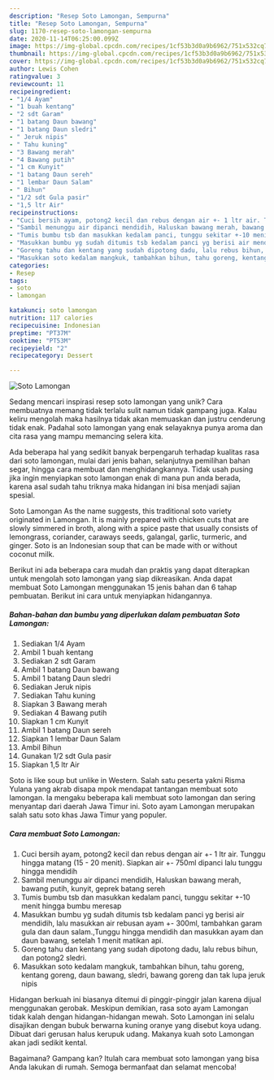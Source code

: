 ```yaml
---
description: "Resep Soto Lamongan, Sempurna"
title: "Resep Soto Lamongan, Sempurna"
slug: 1170-resep-soto-lamongan-sempurna
date: 2020-11-14T06:25:00.099Z
image: https://img-global.cpcdn.com/recipes/1cf53b3d0a9b6962/751x532cq70/soto-lamongan-foto-resep-utama.jpg
thumbnail: https://img-global.cpcdn.com/recipes/1cf53b3d0a9b6962/751x532cq70/soto-lamongan-foto-resep-utama.jpg
cover: https://img-global.cpcdn.com/recipes/1cf53b3d0a9b6962/751x532cq70/soto-lamongan-foto-resep-utama.jpg
author: Lewis Cohen
ratingvalue: 3
reviewcount: 11
recipeingredient:
- "1/4 Ayam"
- "1 buah kentang"
- "2 sdt Garam"
- "1 batang Daun bawang"
- "1 batang Daun sledri"
- " Jeruk nipis"
- " Tahu kuning"
- "3 Bawang merah"
- "4 Bawang putih"
- "1 cm Kunyit"
- "1 batang Daun sereh"
- "1 lembar Daun Salam"
- " Bihun"
- "1/2 sdt Gula pasir"
- "1,5 ltr Air"
recipeinstructions:
- "Cuci bersih ayam, potong2 kecil dan rebus dengan air +- 1 ltr air. Tunggu hingga matang (15 - 20 menit). Siapkan air +- 750ml dipanci lalu tunggu hingga mendidih"
- "Sambil menunggu air dipanci mendidih, Haluskan bawang merah, bawang putih, kunyit, geprek batang sereh"
- "Tumis bumbu tsb dan masukkan kedalam panci, tunggu sekitar +-10 menit hingga bumbu meresap"
- "Masukkan bumbu yg sudah ditumis tsb kedalam panci yg berisi air mendidih, lalu masukkan air rebusan ayam +- 300ml, tambahkan garam gula dan daun salam.,Tunggu hingga mendidih dan masukkan ayam dan daun bawang, setelah 1 menit matikan api."
- "Goreng tahu dan kentang yang sudah dipotong dadu, lalu rebus bihun, dan potong2 sledri."
- "Masukkan soto kedalam mangkuk, tambahkan bihun, tahu goreng, kentang goreng, daun bawang, sledri, bawang goreng dan tak lupa jeruk nipis"
categories:
- Resep
tags:
- soto
- lamongan

katakunci: soto lamongan 
nutrition: 117 calories
recipecuisine: Indonesian
preptime: "PT37M"
cooktime: "PT53M"
recipeyield: "2"
recipecategory: Dessert

---
```



![Soto Lamongan](https://img-global.cpcdn.com/recipes/1cf53b3d0a9b6962/751x532cq70/soto-lamongan-foto-resep-utama.jpg)

Sedang mencari inspirasi resep soto lamongan yang unik? Cara membuatnya memang tidak terlalu sulit namun tidak gampang juga. Kalau keliru mengolah maka hasilnya tidak akan memuaskan dan justru cenderung tidak enak. Padahal soto lamongan yang enak selayaknya punya aroma dan cita rasa yang mampu memancing selera kita.

Ada beberapa hal yang sedikit banyak berpengaruh terhadap kualitas rasa dari soto lamongan, mulai dari jenis bahan, selanjutnya pemilihan bahan segar, hingga cara membuat dan menghidangkannya. Tidak usah pusing jika ingin menyiapkan soto lamongan enak di mana pun anda berada, karena asal sudah tahu triknya maka hidangan ini bisa menjadi sajian spesial.

Soto Lamongan As the name suggests, this traditional soto variety originated in Lamongan. It is mainly prepared with chicken cuts that are slowly simmered in broth, along with a spice paste that usually consists of lemongrass, coriander, caraways seeds, galangal, garlic, turmeric, and ginger. Soto is an Indonesian soup that can be made with or without coconut milk.


Berikut ini ada beberapa cara mudah dan praktis yang dapat diterapkan untuk mengolah soto lamongan yang siap dikreasikan. Anda dapat membuat Soto Lamongan menggunakan 15 jenis bahan dan 6 tahap pembuatan. Berikut ini cara untuk menyiapkan hidangannya.

<!--inarticleads1-->

##### Bahan-bahan dan bumbu yang diperlukan dalam pembuatan Soto Lamongan:

1. Sediakan 1/4 Ayam
1. Ambil 1 buah kentang
1. Sediakan 2 sdt Garam
1. Ambil 1 batang Daun bawang
1. Ambil 1 batang Daun sledri
1. Sediakan  Jeruk nipis
1. Sediakan  Tahu kuning
1. Siapkan 3 Bawang merah
1. Sediakan 4 Bawang putih
1. Siapkan 1 cm Kunyit
1. Ambil 1 batang Daun sereh
1. Siapkan 1 lembar Daun Salam
1. Ambil  Bihun
1. Gunakan 1/2 sdt Gula pasir
1. Siapkan 1,5 ltr Air


Soto is like soup but unlike in Western. Salah satu peserta yakni Risma Yulana yang akrab disapa mpok mendapat tantangan membuat soto lamongan. Ia mengaku beberapa kali membuat soto lamongan dan sering menyantap dari daerah Jawa Timur ini. Soto ayam Lamongan merupakan salah satu soto khas Jawa Timur yang populer. 

<!--inarticleads2-->

##### Cara membuat Soto Lamongan:

1. Cuci bersih ayam, potong2 kecil dan rebus dengan air +- 1 ltr air. Tunggu hingga matang (15 - 20 menit). Siapkan air +- 750ml dipanci lalu tunggu hingga mendidih
1. Sambil menunggu air dipanci mendidih, Haluskan bawang merah, bawang putih, kunyit, geprek batang sereh
1. Tumis bumbu tsb dan masukkan kedalam panci, tunggu sekitar +-10 menit hingga bumbu meresap
1. Masukkan bumbu yg sudah ditumis tsb kedalam panci yg berisi air mendidih, lalu masukkan air rebusan ayam +- 300ml, tambahkan garam gula dan daun salam.,Tunggu hingga mendidih dan masukkan ayam dan daun bawang, setelah 1 menit matikan api.
1. Goreng tahu dan kentang yang sudah dipotong dadu, lalu rebus bihun, dan potong2 sledri.
1. Masukkan soto kedalam mangkuk, tambahkan bihun, tahu goreng, kentang goreng, daun bawang, sledri, bawang goreng dan tak lupa jeruk nipis


Hidangan berkuah ini biasanya ditemui di pinggir-pinggir jalan karena dijual menggunakan gerobak. Meskipun demikian, rasa soto ayam Lamongan tidak kalah dengan hidangan-hidangan mewah. Soto Lamongan ini selalu disajikan dengan bubuk berwarna kuning oranye yang disebut koya udang. Dibuat dari gerusan halus kerupuk udang. Makanya kuah soto Lamongan akan jadi sedikit kental. 

Bagaimana? Gampang kan? Itulah cara membuat soto lamongan yang bisa Anda lakukan di rumah. Semoga bermanfaat dan selamat mencoba!
